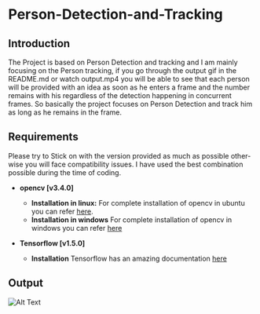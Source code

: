 # Person-Detection-and-Tracking

## Introduction
The Project is based on Person Detection and tracking and I am mainly focusing on the Person tracking, if you go through the output gif in the README.md or watch output.mp4 you will be able to see that each person will be provided with an idea as soon as he enters a frame and the number remains with his regardless of the detection happening in concurrent frames. So basically the project focuses on Person Detection and track him as long as he remains in the frame.

## Requirements
Please try to Stick on with the version provided as much as possible other-wise you will face compatibility issues. I have used the best combination possible during the time of coding.
* **opencv [v3.4.0]**
	* **Installation in linux:**
			For complete installation of opencv in ubuntu you can refer [here](http://www.pyimagesearch.com/2015/06/22/install-opencv-3-0-and-python-2-7-on-ubuntu/).
	* **Installation in windows**
			For complete installation of opencv in windows you can refer [here](https://putuyuwono.wordpress.com/2015/04/23/building-and-installing-opencv-3-0-on-windows-7-64-bit/)
      
* **Tensorflow [v1.5.0]** 
	* **Installation**
		Tensorflow has an amazing documentation [here](https://www.tensorflow.org/install/pip)

## Output
![Alt Text](https://github.com/ambakick/Person-Detection-and-Tracking/blob/master/person%20detection%20and%20track.gif)
